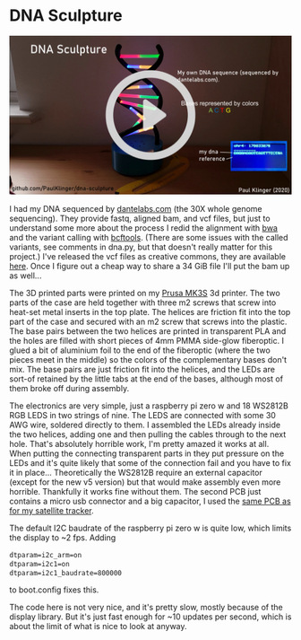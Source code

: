 # DNA Sculpture

[![](video_link_image.jpg)](https://youtu.be/C1H_zHTX7Ds "Project video")

I had my DNA sequenced by [dantelabs.com](https://www.dantelabs.com/) (the 30X whole genome sequencing). They provide fastq, aligned bam, and vcf files, but just to understand some more about the process I redid the alignment with [bwa](https://github.com/lh3/bwa) and the variant calling with [bcftools](https://github.com/samtools/bcftools). (There are some issues with the called variants, see comments in dna.py, but that doesn't really matter for this project.) I've released the vcf files as creative commons, they are available [here](https://almoturg.com/paul_klinger_vcf_grch38.zip). Once I figure out a cheap way to share a 34 GiB file I'll put the bam up as well...

The 3D printed parts were printed on my [Prusa MK3S](https://shop.prusa3d.com/en/3d-printers/180-original-prusa-i3-mk3-kit.html) 3d printer. The two parts of the case are held together with three m2 screws that screw into heat-set metal inserts in the top plate. The helices are friction fit into the top part of the case and secured with an m2 screw that screws into the plastic. The base pairs between the two helices are printed in transparent PLA and the holes are filled with short pieces of 4mm PMMA side-glow fiberoptic. I glued a bit of aluminium foil to the end of the fiberoptic (where the two pieces meet in the middle) so the colors of the complementary bases don't mix. The base pairs are just friction fit into the helices, and the LEDs are sort-of retained by the little tabs at the end of the bases, although most of them broke off during assembly.

The electronics are very simple, just a raspberry pi zero w and 18 WS2812B RGB LEDS in two strings of nine.
The LEDS are connected with some 30 AWG wire, soldered directly to them. I assembled the LEDs already inside the two helices, adding one and then pulling the cables through to the next hole. That's absolutely horrible work, I'm pretty amazed it works at all. When putting the connecting transparent parts in they put pressure on the LEDs and it's quite likely that some of the connection fail and you have to fix it in place... 
Theoretically the WS2812B require an external capacitor (except for the new v5 version) but that would make assembly even more horrible. Thankfully it works fine without them.
The second PCB just contains a micro usb connector and a big capacitor, I used the [same PCB as for my satellite tracker](https://github.com/PaulKlinger/satellite_tracker/tree/master/PCBs/auxiliary).

The default I2C baudrate of the raspberry pi zero w is quite low, which limits the display to ~2 fps. Adding
```
dtparam=i2c_arm=on
dtparam=i2c1=on
dtparam=i2c1_baudrate=800000
```
to boot.config fixes this.

The code here is not very nice, and it's pretty slow, mostly because of the display library. But it's just fast enough for ~10 updates per second, which is about the limit of what is nice to look at anyway.
